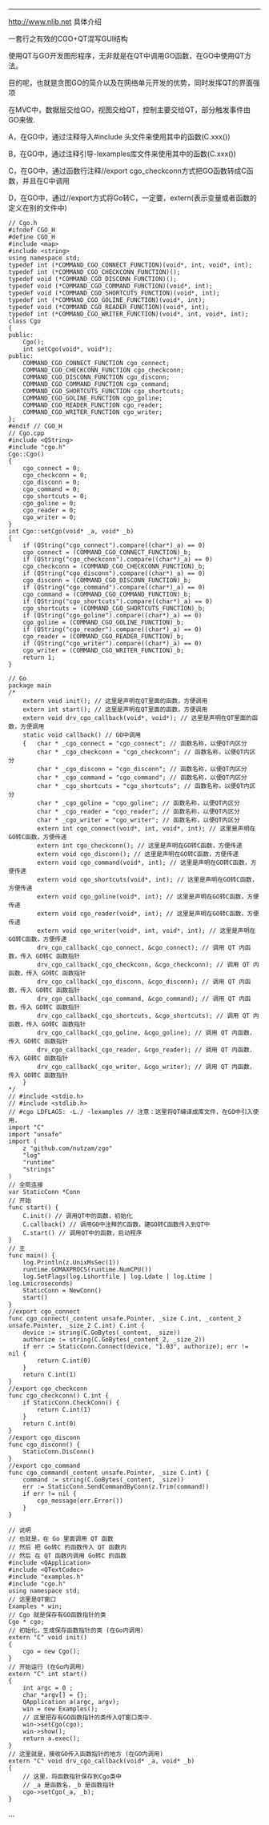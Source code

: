 ----------------

http://www.nljb.net 具体介绍

一套行之有效的CGO+QT混写GUI结构

使用QT与GO开发图形程序，无非就是在QT中调用GO函数，在GO中使用QT方法。

目的呢，也就是贪图GO的简介以及在网络单元开发的优势，同时发挥QT的界面强项

在MVC中，数据层交给GO，视图交给QT，控制主要交给QT，部分触发事件由GO来做.

A，在GO中，通过注释导入#include 头文件来使用其中的函数(C.xxx())

B，在GO中，通过注释引导-lexamples库文件来使用其中的函数(C.xxx())

C，在GO中，通过函数行注释//export cgo_checkconn方式把GO函数转成C函数，并且在C中调用

D，在GO中，通过//export方式将Go转C，一定要，extern(表示变量或者函数的定义在别的文件中)

    // Cgo.h
    #ifndef CGO_H
    #define CGO_H
    #include <map>
    #include <string>
    using namespace std;
    typedef int (*COMMAND_CGO_CONNECT_FUNCTION)(void*, int, void*, int);
    typedef int (*COMMAND_CGO_CHECKCONN_FUNCTION)();
    typedef void (*COMMAND_CGO_DISCONN_FUNCTION)();
    typedef void (*COMMAND_CGO_COMMAND_FUNCTION)(void*, int);
    typedef void (*COMMAND_CGO_SHORTCUTS_FUNCTION)(void*, int);
    typedef int (*COMMAND_CGO_GOLINE_FUNCTION)(void*, int);
    typedef void (*COMMAND_CGO_READER_FUNCTION)(void*, int);
    typedef int (*COMMAND_CGO_WRITER_FUNCTION)(void*, int, void*, int);
    class Cgo
    {
    public:
        Cgo();
        int setCgo(void*, void*);
    public:
        COMMAND_CGO_CONNECT_FUNCTION cgo_connect;
        COMMAND_CGO_CHECKCONN_FUNCTION cgo_checkconn;
        COMMAND_CGO_DISCONN_FUNCTION cgo_disconn;
        COMMAND_CGO_COMMAND_FUNCTION cgo_command;
        COMMAND_CGO_SHORTCUTS_FUNCTION cgo_shortcuts;
        COMMAND_CGO_GOLINE_FUNCTION cgo_goline;
        COMMAND_CGO_READER_FUNCTION cgo_reader;
        COMMAND_CGO_WRITER_FUNCTION cgo_writer;
    };
    #endif // CGO_H
    // Cgo.cpp
    #include <QString>
    #include "cgo.h"
    Cgo::Cgo()
    {
        cgo_connect = 0;
        cgo_checkconn = 0;
        cgo_disconn = 0;
        cgo_command = 0;
        cgo_shortcuts = 0;
        cgo_goline = 0;
        cgo_reader = 0;
        cgo_writer = 0;
    }
    int Cgo::setCgo(void* _a, void* _b)
    {
        if (QString("cgo_connect").compare((char*)_a) == 0)
        cgo_connect = (COMMAND_CGO_CONNECT_FUNCTION)_b;
        if (QString("cgo_checkconn").compare((char*)_a) == 0)
        cgo_checkconn = (COMMAND_CGO_CHECKCONN_FUNCTION)_b;
        if (QString("cgo_disconn").compare((char*)_a) == 0)
        cgo_disconn = (COMMAND_CGO_DISCONN_FUNCTION)_b;
        if (QString("cgo_command").compare((char*)_a) == 0)
        cgo_command = (COMMAND_CGO_COMMAND_FUNCTION)_b;
        if (QString("cgo_shortcuts").compare((char*)_a) == 0)
        cgo_shortcuts = (COMMAND_CGO_SHORTCUTS_FUNCTION)_b;
        if (QString("cgo_goline").compare((char*)_a) == 0)
        cgo_goline = (COMMAND_CGO_GOLINE_FUNCTION)_b;
        if (QString("cgo_reader").compare((char*)_a) == 0)
        cgo_reader = (COMMAND_CGO_READER_FUNCTION)_b;
        if (QString("cgo_writer").compare((char*)_a) == 0)
        cgo_writer = (COMMAND_CGO_WRITER_FUNCTION)_b;
        return 1;
    }
    
    // Go
    package main
    /*
        extern void init(); // 这里是声明在QT里面的函数，方便调用
        extern int start(); // 这里是声明在QT里面的函数，方便调用
        extern void drv_cgo_callback(void*, void*); // 这里是声明在QT里面的函数，方便调用
        static void callback() // GO中调用
        {   char * _cgo_connect = "cgo_connect"; // 函数名称，以便QT内区分
            char * _cgo_checkconn = "cgo_checkconn"; // 函数名称，以便QT内区分
            char * _cgo_disconn = "cgo_disconn"; // 函数名称，以便QT内区分
            char * _cgo_command = "cgo_command"; // 函数名称，以便QT内区分
            char * _cgo_shortcuts = "cgo_shortcuts"; // 函数名称，以便QT内区分
            char * _cgo_goline = "cgo_goline"; // 函数名称，以便QT内区分
            char * _cgo_reader = "cgo_reader"; // 函数名称，以便QT内区分
            char * _cgo_writer = "cgo_writer"; // 函数名称，以便QT内区分
            extern int cgo_connect(void*, int, void*, int); // 这里是声明在GO转C函数，方便传递
            extern int cgo_checkconn(); // 这里是声明在GO转C函数，方便传递
            extern void cgo_disconn(); // 这里是声明在GO转C函数，方便传递
            extern void cgo_command(void*, int); // 这里是声明在GO转C函数，方便传递
            extern void cgo_shortcuts(void*, int); // 这里是声明在GO转C函数，方便传递
            extern void cgo_goline(void*, int); // 这里是声明在GO转C函数，方便传递
            extern void cgo_reader(void*, int); // 这里是声明在GO转C函数，方便传递
            extern void cgo_writer(void*, int, void*, int); // 这里是声明在GO转C函数，方便传递
            drv_cgo_callback(_cgo_connect, &cgo_connect); // 调用 QT 内函数，传入 GO转C 函数指针
            drv_cgo_callback(_cgo_checkconn, &cgo_checkconn); // 调用 QT 内函数，传入 GO转C 函数指针
            drv_cgo_callback(_cgo_disconn, &cgo_disconn); // 调用 QT 内函数，传入 GO转C 函数指针
            drv_cgo_callback(_cgo_command, &cgo_command); // 调用 QT 内函数，传入 GO转C 函数指针
            drv_cgo_callback(_cgo_shortcuts, &cgo_shortcuts); // 调用 QT 内函数，传入 GO转C 函数指针
            drv_cgo_callback(_cgo_goline, &cgo_goline); // 调用 QT 内函数，传入 GO转C 函数指针
            drv_cgo_callback(_cgo_reader, &cgo_reader); // 调用 QT 内函数，传入 GO转C 函数指针
            drv_cgo_callback(_cgo_writer, &cgo_writer); // 调用 QT 内函数，传入 GO转C 函数指针
        }
    */
    // #include <stdio.h>
    // #include <stdlib.h>
    // #cgo LDFLAGS: -L./ -lexamples // 注意：这里将QT编译成库文件，在GO中引入使用.
    import "C"
    import "unsafe"
    import (
        z "github.com/nutzam/zgo"
        "log"
        "runtime"
        "strings"
    )
    // 全局连接
    var StaticConn *Conn
    // 开始
    func start() {
        C.init() // 调用QT中的函数，初始化
        C.callback() // 调用GO中注释的C函数，建GO转C函数传入到QT中
        C.start() // 调用QT中的函数，启动程序
    }
    // 主
    func main() {
        log.Println(z.UnixMsSec(1))
        runtime.GOMAXPROCS(runtime.NumCPU())
        log.SetFlags(log.Lshortfile | log.Ldate | log.Ltime | log.Lmicroseconds)
        StaticConn = NewConn()
        start()
    }
    //export cgo_connect
    func cgo_connect(_content unsafe.Pointer, _size C.int, _content_2 unsafe.Pointer, _size_2 C.int) C.int {
        device := string(C.GoBytes(_content, _size))
        authorize := string(C.GoBytes(_content_2, _size_2))
        if err := StaticConn.Connect(device, "1.03", authorize); err != nil {
            return C.int(0)
        }
        return C.int(1)
    }
    //export cgo_checkconn
    func cgo_checkconn() C.int {
        if StaticConn.CheckConn() {
            return C.int(1)
        }
        return C.int(0)
    }
    //export cgo_disconn
    func cgo_disconn() {
        StaticConn.DisConn()
    }
    //export cgo_command
    func cgo_command(_content unsafe.Pointer, _size C.int) {
        command := string(C.GoBytes(_content, _size))
        err := StaticConn.SendCommandByConn(z.Trim(command))
        if err != nil {
            cgo_message(err.Error())
        }
    }

    // 说明
    // 也就是，在 Go 里面调用 QT 函数
    // 然后 把 Go转C 的函数传入 QT 函数内
    // 然后 在 QT 函数内调用 Go转C 的函数
    #include <QApplication>
    #include <QTextCodec>
    #include "examples.h"
    #include "cgo.h"
    using namespace std;
    // 这里是QT窗口
    Examples * win;
    // Cgo 就是保存有GO函数指针的类
    Cgo * cgo;
    // 初始化，生成保存函数指针的类 (在Go内调用）
    extern "C" void init()
    {
        cgo = new Cgo();
    }
    // 开始运行 (在Go内调用)
    extern "C" int start()
    {
        int argc = 0 ;
        char *argv[] = {};
        QApplication a(argc, argv);
        win = new Examples();
        // 这里把存有GO函数指针的类传入QT窗口类中.
        win->setCgo(cgo);
        win->show();
        return a.exec();
    }
    // 这里就是，接收GO传入函数指针的地方 (在GO内调用)
    extern "C" void drv_cgo_callback(void* _a, void* _b)
    {
        // 这里，将函数指针保存到Cgo类中
        // _a 是函数名，_b 是函数指针
        cgo->setCgo(_a, _b);
    }
    
...
